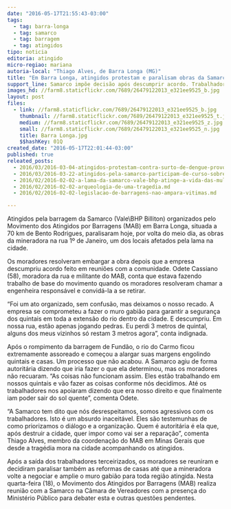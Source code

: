 ```yaml
---
date: "2016-05-17T21:55:43-03:00"
tags:
  - tag: barra-longa
  - tag: samarco
  - tag: barragem
  - tag: atingidos
tipo: noticia
editoria: atingido
micro-regiao: mariana
autoria-local: "Thiago Alves, de Barra Longa (MG)"
title: "Em Barra Longa, atingidos protestam e paralisam obras da Samarco"
support_line: Samarco impõe decisão após descumprir acordo. Trabalhadores terceirizados apoiaram
images_hd: //farm8.staticflickr.com/7689/26479122013_e321ee9525_b.jpg
layout: post
files:
  - link: //farm8.staticflickr.com/7689/26479122013_e321ee9525_b.jpg
    thumbnail: //farm8.staticflickr.com/7689/26479122013_e321ee9525_t.jpg
    medium: //farm8.staticflickr.com/7689/26479122013_e321ee9525_z.jpg
    small: //farm8.staticflickr.com/7689/26479122013_e321ee9525_n.jpg
    title: Barra Longa.jpg
    $$hashKey: 01Q
created_date: "2016-05-17T22:01:44-03:00"
published: true
releated_posts:
  - 2016/03/2016-03-04-atingidos-protestam-contra-surto-de-dengue-provocado-pela-samarco.md
  - 2016/03/2016-03-22-atingidos-pela-samarco-participam-de-curso-sobre-pensadores-brasileiros.md
  - 2016/02/2016-02-02-a-lama-da-samarco-vale-bhp-atinge-a-vida-das-mulheres.md
  - 2016/02/2016-02-02-arqueologia-de-uma-tragedia.md
  - 2016/02/2016-02-02-legislacao-de-barragens-nao-ampara-vitimas.md

---
```

<p>Atingidos pela barragem da Samarco (Vale\BHP Billiton) organizados pelo Movimento dos Atingidos por Barragens (MAB) em Barra Longa, situada a 70 km de Bento Rodrigues, paralisaram hoje, por volta do meio dia, as obras da mineradora na rua 1&ordm; de Janeiro, um dos locais afetados pela lama na cidade.</p>

<p>Os moradores resolveram embargar a obra depois que a empresa descumpriu acordo feito em reuni&otilde;es com a comunidade. Odete Cassiano (58), moradora da rua e militante do MAB, conta que estava fazendo trabalho de base do movimento quando os moradores resolveram chamar a engenheira respons&aacute;vel e convid&aacute;-la a se retirar.</p>

<p>&ldquo;Foi um ato organizado, sem confus&atilde;o, mas deixamos o nosso recado. A empresa se comprometeu a fazer o muro gabi&atilde;o para garantir a seguran&ccedil;a dos quintais em toda a extens&atilde;o do rio dentro da cidade. E descumpriu. Em nossa rua, est&atilde;o apenas jogando pedras. Eu perdi 3 metros de quintal, alguns dos meus vizinhos s&oacute; restam 3 metros agora&rdquo;, conta indignada.</p>

<p>Ap&oacute;s o rompimento da barragem de Fund&atilde;o, o rio do Carmo ficou extremamente assoreado e come&ccedil;ou a alargar suas margens engolindo quintais e casas. Um processo que n&atilde;o acabou. A Samarco agiu de forma autorit&aacute;ria dizendo que iria fazer o que ela determinou, mas os moradores n&atilde;o recuaram. &ldquo;As coisas n&atilde;o funcionam assim. Eles est&atilde;o trabalhando em nossos quintais e v&atilde;o fazer as coisas conforme n&oacute;s decidimos. At&eacute; os trabalhadores nos apoiaram dizendo que era nosso direito e que finalmente iam poder sair do sol quente&rdquo;, comenta Odete.</p>

<p>&ldquo;A Samarco tem dito que n&oacute;s desrespeitamos, somos agressivos com os trabalhadores. Isto &eacute; um absurdo inaceit&aacute;vel. Eles s&atilde;o testemunhas de como priorizamos o di&aacute;logo e a organiza&ccedil;&atilde;o. Quem &eacute; autorit&aacute;ria &eacute; ela que, ap&oacute;s destruir a cidade, quer impor como vai ser a repara&ccedil;&atilde;o&rdquo;, comenta Thiago Alves, membro da coordena&ccedil;&atilde;o do MAB em Minas Gerais que desde a trag&eacute;dia mora na cidade acompanhando os atingidos.</p>

<p>Ap&oacute;s a sa&iacute;da dos trabalhadores terceirizados, os moradores se reuniram e decidiram paralisar tamb&eacute;m as reformas de casas at&eacute; que a mineradora volte a negociar e amplie o muro gabi&atilde;o para toda regi&atilde;o atingida. Nesta quarta-feira (18), o Movimento dos Atingidos por Barragens (MAB) realiza reuni&atilde;o com a Samarco na C&acirc;mara de Vereadores com a presen&ccedil;a do Minist&eacute;rio P&uacute;blico para debater esta e outras quest&otilde;es pendentes.</p>
